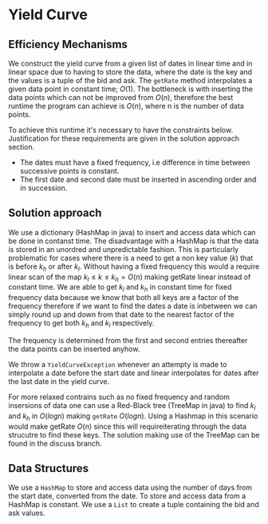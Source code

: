 # Yield Curve
## Efficiency Mechanisms

We construct the yield curve from a given list of dates in linear time and in linear space due to having to store the data, where the date is the key and the values is a tuple of the bid and ask. The `getRate` method interpolates a given data point in constant time; $O(1)$. The bottleneck is with inserting the data points which can not be improved from $O(n)$, therefore the best runtime the program can achieve is $O(n)$, where n is the number of data points. 

To achieve this runtime it's necessary to have the constraints below. Justification for these requirements are given in the solution approach section.
* The dates must have a fixed frequency, i.e difference in time between successive points is constant.
* The first date and second date must be inserted in ascending order and in succession.

## Solution approach

We use a dictionary (HashMap in java) to insert and access data which can be done in contanst time. The disadvantage with a HashMap is that the data is stored in an unordred and unpredictable fashion. This is particularly problematic for cases where there is a need to get a non key value ($k$) that is before $k_h$ or after $k_l$. Without having a fixed frequency this would a require linear scan of the map $`k_l \leq k \leq k_h = O(n)`$ making getRate linear instead of constant time. We are able to get $k_l$ and $k_h$ in constant time for fixed frequency data because we know that both all keys are a factor of the frequency therefore if we want to find the dates a date is inbetween we can simply round up and down from that date to the nearest factor of the frequency to get both $k_h$ and $k_l$ respectively.

The frequency is determined from the first and second entries thereafter the data points can be inserted anyhow.

We throw a `YieldCurveException` whenever an attempty is made to interpolate a date before the start date and linear interpolates for dates after the last date in the yield curve.

For more relaxed contrains such as no fixed frequency and random insersions of data one can use a Red-Black tree (TreeMap in java) to find $k_l$ and $k_h$ in $`O(logn)`$ making `getRate` $`O(logn)`$. Using a Hashmap in this scenario would make getRate $`O(n)`$ since this will requireiterating through the data strucutre to find these keys. The solution making use of the TreeMap can be found in the discuss branch.

## Data Structures

We use a `HashMap` to store and access data using the number of days from the start date, converted from the date. To store and access data from a HashMap is constant. We use a `List` to create a tuple containing the bid and ask values.
